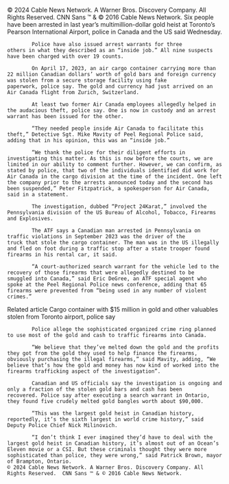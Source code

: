 © 2024 Cable News Network. A Warner Bros. Discovery Company. All Rights Reserved.  CNN Sans ™ & © 2016 Cable News Network.
            Six people have been arrested in last year’s multimillion-dollar gold heist at Toronto’s Pearson International Airport, police in Canada and the US said Wednesday.
    
            Police have also issued arrest warrants for three others in what they described as an “inside job.” All nine suspects have been charged with over 19 counts.
    
            On April 17, 2023, an air cargo container carrying more than 22 million Canadian dollars’ worth of gold bars and foreign currency was stolen from a secure storage facility using fake paperwork, police say. The gold and currency had just arrived on an Air Canada flight from Zurich, Switzerland.
    
            At least two former Air Canada employees allegedly helped in the audacious theft, police say. One is now in custody and an arrest warrant has been issued for the other.
    
            “They needed people inside Air Canada to facilitate this theft,” Detective Sgt. Mike Mavity of Peel Regional Police said, adding that in his opinion, this was an “inside job.”
    
            “We thank the police for their diligent efforts in investigating this matter. As this is now before the courts, we are limited in our ability to comment further. However, we can confirm, as stated by police, that two of the individuals identified did work for Air Canada in the cargo division at the time of the incident. One left the company prior to the arrests announced today and the second has been suspended,” Peter Fitzpatrick, a spokesperson for Air Canada, said in a statement.
    
            The investigation, dubbed “Project 24Karat,” involved the Pennsylvania division of the US Bureau of Alcohol, Tobacco, Firearms and Explosives.
    
            The ATF says a Canadian man arrested in Pennsylvania on traffic violations in September 2023 was the driver of the truck that stole the cargo container. The man was in the US illegally and fled on foot during a traffic stop after a state trooper found firearms in his rental car, it said.
    
            “A court-authorized search warrant for the vehicle led to the recovery of those firearms that were allegedly destined to be smuggled into Canada,” said Eric DeGree, an ATF special agent who spoke at the Peel Regional Police news conference, adding that 65 firearms were prevented from “being used in any number of violent crimes.”
    
Related article
Cargo container with $15 million in gold and other valuables stolen from Toronto airport, police say

            Police allege the sophisticated organized crime ring planned to use most of the gold and cash to traffic firearms into Canada.
    
            “We believe that they’ve melted down the gold and the profits they got from the gold they used to help finance the firearms, obviously purchasing the illegal firearms,” said Mavity, adding, “We believe that’s how the gold and money has now kind of worked into the firearms trafficking aspect of the investigation”.
    
            Canadian and US officials say the investigation is ongoing and only a fraction of the stolen gold bars and cash has been recovered. Police say after executing a search warrant in Ontario, they found five crudely melted gold bangles worth about $90,000.
    
            “This was the largest gold heist in Canadian history, reportedly, it’s the sixth largest in world crime history,” said Deputy Police Chief Nick Milinovich.
    
            “I don’t think I ever imagined they’d have to deal with the largest gold heist in Canadian history, it’s almost out of an Ocean’s Eleven movie or a CSI. But these criminals thought they were more sophisticated than police, they were wrong,” said Patrick Brown, mayor of Brampton, Ontario.
    © 2024 Cable News Network. A Warner Bros. Discovery Company. All Rights Reserved.  CNN Sans ™ & © 2016 Cable News Network.